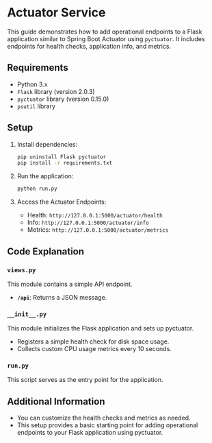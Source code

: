 # Actuator Service

This guide demonstrates how to add operational endpoints to a Flask application similar to Spring Boot Actuator using `pyctuator`. It includes endpoints for health checks, application info, and metrics.

## Requirements

- Python 3.x
- `Flask` library (version 2.0.3)
- `pyctuator` library (version 0.15.0)
- `psutil` library

## Setup

1. Install dependencies:
    ```sh
    pip uninstall Flask pyctuator
    pip install -r requirements.txt
    ```

2. Run the application:
    ```sh
    python run.py
    ```

3. Access the Actuator Endpoints:
    - Health: `http://127.0.0.1:5000/actuator/health`
    - Info: `http://127.0.0.1:5000/actuator/info`
    - Metrics: `http://127.0.0.1:5000/actuator/metrics`

## Code Explanation

### `views.py`

This module contains a simple API endpoint.

- **`/api`**: Returns a JSON message.

### `__init__.py`

This module initializes the Flask application and sets up pyctuator.

- Registers a simple health check for disk space usage.
- Collects custom CPU usage metrics every 10 seconds.

### `run.py`

This script serves as the entry point for the application.

## Additional Information

- You can customize the health checks and metrics as needed.
- This setup provides a basic starting point for adding operational endpoints to your Flask application using pyctuator.
